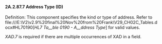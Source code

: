 #### 2A.2.87.7 Address Type (ID)

Definition: This component specifies the kind or type of address. Refer to file:///E:\V2\v2.9%20final%20Nov%20from%20Frank\V29_CH02C_Tables.docx#HL70190[_HL7 Ta__ble 0190 - A__ddress Type_] for valid values.

_XAD.7_ is required if there are multiple occurrences of XAD in a field.

